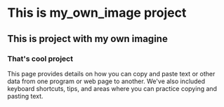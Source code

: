 # This is my_own_image project
## This is project with my own imagine
### That's cool project


This page provides details on how you can copy and paste text or other data from one program or web page to another. We've also included keyboard shortcuts, tips, and areas where you can practice copying and pasting text.
